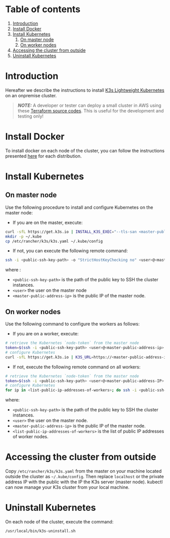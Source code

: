 # Table of contents

1. [Introduction](#introduction)
2. [Install Docker](#install-docker)
3. [Install Kubernetes](#install-kubernetes)
    1. [On master node](#on-master-node)
    2. [On worker nodes](#on-worker-nodes)
4. [Accessing the cluster from outside](#accessing-the-cluster-from-outside)
5. [Uninstall Kubernetes](#uninstall-kubernetes)

# Introduction <a name="introduction"></a>

Hereafter we describe the instructions to install [K3s Lightweight Kubernetes](https://rancher.com/docs/k3s/latest/en/)
on an onpremise cluster.

> **_NOTE:_** A developer or tester can deploy a small cluster in AWS using these [Terraform source codes](../../utils/cluster-on-aws). This is useful for the development and testing only!

# Install Docker <a name="install-docker"></a>

To install docker on each node of the cluster, you can follow the instructions
presented [here](https://docs.docker.com/engine/install/) for each distribution.

# Install Kubernetes <a name="install-kubernetes"></a>

## On master node <a name="on-master-node"></a>

Use the following procedure to install and configure Kubernetes on the master node:

* If you are on the master, execute:

```bash
curl -sfL https://get.k3s.io | INSTALL_K3S_EXEC="--tls-san <master-public-address-ip>" sh - --write-kubeconfig-mode 644
mkdir -p ~/.kube
cp /etc/rancher/k3s/k3s.yaml ~/.kube/config
```

* If not, you can execute the following remote command:

```bash
ssh -i <public-ssh-key-path> -o "StrictHostKeyChecking no" <user>@<master-public-address-ip> 'curl -sfL https://get.k3s.io | INSTALL_K3S_EXEC="--tls-san <master-public-address-ip>" sh - --write-kubeconfig-mode 644 ; mkdir -p ~/.kube ; cp /etc/rancher/k3s/k3s.yaml ~/.kube/config'
```

where :

* `<public-ssh-key-path>` is the path of the public key to SSH the cluster instances.
* `<user>` the user on the master node
* `<master-public-address-ip>` is the public IP of the master node.

## On worker nodes <a name="on-worker-nodes"></a>

Use the following command to configure the workers as follows:

* If you are on a worker, execute:

```bash
# retrieve the Kubernetes `node-token` from the master node
token=$(ssh -i <public-ssh-key-path> <user>@<master-public-address-ip> 'sudo cat /var/lib/rancher/k3s/server/node-token')
# configure Kubernetes
curl -sfL https://get.k3s.io | K3S_URL=https://<master-public-address-ip>:6443 K3S_TOKEN=$token sh -
```

* If not, execute the following remote command on all workers:

```bash
# retrieve the Kubernetes `node-token` from the master node
token=$(ssh -i <public-ssh-key-path> <user>@<master-public-address-IP> 'sudo cat /var/lib/rancher/k3s/server/node-token')
# configure Kubernetes
for ip in <list-public-ip-addresses-of-workers>; do ssh -i <public-ssh-key-path> -o "StrictHostKeyChecking no" <user>@$ip "curl -sfL https://get.k3s.io | K3S_URL=https://<master-public-address-ip>:6443 K3S_TOKEN=$token sh -"; done
```

where:

* `<public-ssh-key-path>` is the path of the public key to SSH the cluster instances.
* `<user>` the user on the master node.
* `<master-public-address-ip>` is the public IP of the master node.
* `<list-public-ip-addresses-of-workers>` is the list of public IP addresses of worker nodes.

# Accessing the cluster from outside <a name="accessing-the-cluster-from-outside"></a>

Copy `/etc/rancher/k3s/k3s.yaml` from the master on your machine located outside the cluster as `~/.kube/config`. Then
replace `localhost` or the private address IP with the public with the IP the K3s server (master node). kubectl can now
manage your K3s cluster from your local machine.

# Uninstall Kubernetes <a name="Uninstall Kubernetes"></a>

On each node of the cluster, execute the command:

```bash
/usr/local/bin/k3s-uninstall.sh
```
